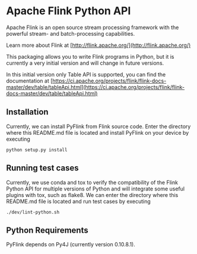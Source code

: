 # Apache Flink Python API

Apache Flink is an open source stream processing framework with the powerful stream- and batch-processing capabilities.

Learn more about Flink at [http://flink.apache.org/](http://flink.apache.org/)

This packaging allows you to write Flink programs in Python, but it is currently a very initial version and will change in future versions.

In this initial version only Table API is supported, you can find the documentation at [https://ci.apache.org/projects/flink/flink-docs-master/dev/table/tableApi.html](https://ci.apache.org/projects/flink/flink-docs-master/dev/table/tableApi.html)

## Installation

Currently, we can install PyFlink from Flink source code. Enter the directory where this README.md file is located and install PyFlink on your device by executing 

```
python setup.py install
```

## Running test cases 

Currently, we use conda and tox to verify the compatibility of the Flink Python API for multiple versions of Python and will integrate some useful plugins with tox, such as flake8.
We can enter the directory where this README.md file is located and run test cases by executing

```
./dev/lint-python.sh
```

## Python Requirements

PyFlink depends on Py4J (currently version 0.10.8.1).
